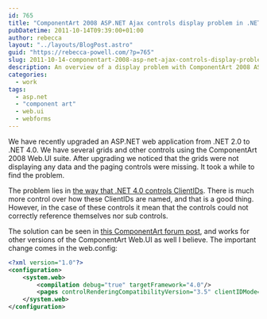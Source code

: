 ```yaml
---
id: 765
title: "ComponentArt 2008 ASP.NET Ajax controls display problem in .NET 4.0"
pubDatetime: 2011-10-14T09:39:00+01:00
author: rebecca
layout: "../layouts/BlogPost.astro"
guid: "https://rebecca-powell.com/?p=765"
slug: 2011-10-14-componentart-2008-asp-net-ajax-controls-display-problem-in-net-4-0
description: An overview of a display problem with ComponentArt 2008 ASP.NET Ajax controls in .NET 4.0, and a solution to fix the issue by modifying the web.config file.
categories:
  - work
tags:
  - asp.net
  - "component art"
  - web.ui
  - webforms
---
```


We have recently upgraded an ASP.NET web application from .NET 2.0 to .NET 4.0. We have several grids and other controls using the ComponentArt 2008 Web.UI suite. After upgrading we noticed that the grids were not displaying any data and the paging controls were missing. It took a while to find the problem.

The problem lies in [the way that .NET 4.0 controls ClientIDs](http://weblogs.asp.net/scottgu/archive/2010/03/30/cleaner-html-markup-with-asp-net-4-web-forms-client-ids-vs-2010-and-net-4-0-series.aspx). There is much more control over how these ClientIDs are named, and that is a good thing. However, in the case of these controls it mean that the controls could not correctly reference themselves nor sub controls.

The solution can be seen in [this ComponentArt forum post](http://www.componentart.com/community/forums/t/63224.aspx), and works for other versions of the ComponentArt Web.UI as well I believe. The important change comes in the web.config:

```xml
<?xml version="1.0"?>
<configuration>
    <system.web>
        <compilation debug="true" targetFramework="4.0"/>
        <pages controlRenderingCompatibilityVersion="3.5" clientIDMode="AutoID"/>
    </system.web>
</configuration>
```
